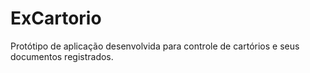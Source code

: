 # ExCartorio
Protótipo de aplicação desenvolvida para controle de cartórios e seus documentos registrados.
